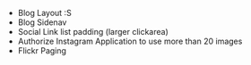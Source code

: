 
- Blog Layout :S
- Blog Sidenav
- Social Link list padding (larger clickarea)
- Authorize Instagram Application to use more than 20 images
- Flickr Paging
